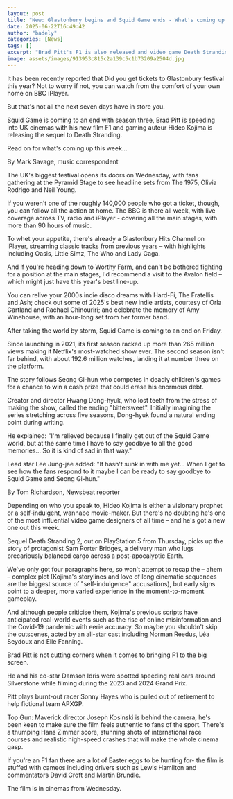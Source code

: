 ```yaml
---
layout: post
title: "New: Glastonbury begins and Squid Game ends - What's coming up this week"
date: 2025-06-22T16:49:42
author: "badely"
categories: [News]
tags: []
excerpt: "Brad Pitt's F1 is also released and video game Death Stranding 2 is out."
image: assets/images/913953c815c2a139c5c1b73209a2504d.jpg
---
```


It has been recently reported that Did you get tickets to Glastonbury festival this year? Not to worry if not, you can watch from the comfort of your own home on BBC iPlayer.

But that's not all the next seven days have in store you.

Squid Game is coming to an end with season three, Brad Pitt is speeding into UK cinemas with his new film F1 and gaming auteur Hideo Kojima is releasing the sequel to Death Stranding.

Read on for what's coming up this week...

By Mark Savage, music correspondent

The UK's biggest festival opens its doors on Wednesday, with fans gathering at the Pyramid Stage to see headline sets from The 1975, Olivia Rodrigo and Neil Young.

If you weren't one of the roughly 140,000 people who got a ticket, though, you can follow all the action at home. The BBC is there all week, with live coverage across TV, radio and iPlayer - covering all the main stages, with more than 90 hours of music.

To whet your appetite, there's already a Glastonbury Hits Channel on iPlayer, streaming classic tracks from previous years – with highlights including Oasis, Little Simz, The Who and Lady Gaga.

And if you're heading down to Worthy Farm, and can't be bothered fighting for a position at the main stages, I'd recommend a visit to the Avalon field – which might just have this year's best line-up.

You can relive your 2000s indie disco dreams with Hard-Fi, The Fratellis and Ash; check out some of 2025's best new indie artists, courtesy of Orla Gartland and Rachael Chinouriri; and celebrate the memory of Amy Winehouse, with an hour-long set from her former band.

After taking the world by storm, Squid Game is coming to an end on Friday.

Since launching in 2021, its first season racked up more than 265 million views making it Netflix's most-watched show ever. The second season isn't far behind, with about 192.6 million watches, landing it at number three on the platform.

The story follows Seong Gi-hun who competes in deadly children's games for a chance to win a cash prize that could erase his enormous debt.

Creator and director Hwang Dong-hyuk, who lost teeth from the stress of making the show, called the ending "bittersweet". Initially imagining the series stretching across five seasons, Dong-hyuk found a natural ending point during writing. 

He explained: "I'm relieved because I finally get out of the Squid Game world, but at the same time I have to say goodbye to all the good memories... So it is kind of sad in that way."

Lead star Lee Jung-jae added: "It hasn't sunk in with me yet... When I get to see how the fans respond to it maybe I can be ready to say goodbye to Squid Game and Seong Gi-hun."

By Tom Richardson, Newsbeat reporter

Depending on who you speak to, Hideo Kojima is either a visionary prophet or a self-indulgent, wannabe movie-maker. But there's no doubting he's one of the most influential video game designers of all time – and he's got a new one out this week.

Sequel Death Stranding 2, out on PlayStation 5 from Thursday, picks up the story of protagonist Sam Porter Bridges, a delivery man who lugs precariously balanced cargo across a post-apocalyptic Earth.

We've only got four paragraphs here, so won't attempt to recap the – ahem – complex plot (Kojima's storylines and love of long cinematic sequences are the biggest source of "self-indulgence" accusations), but early signs point to a deeper, more varied experience in the moment-to-moment gameplay.

And although people criticise them, Kojima's previous scripts have anticipated real-world events such as the rise of online misinformation and the Covid-19 pandemic with eerie accuracy. So maybe you shouldn't skip the cutscenes, acted by an all-star cast including Norman Reedus, Léa Seydoux and Elle Fanning.

Brad Pitt is not cutting corners when it comes to bringing F1 to the big screen.

He and his co-star Damson Idris were spotted speeding real cars around Silverstone while filming during the 2023 and 2024 Grand Prix. 

Pitt plays burnt-out racer Sonny Hayes who is pulled out of retirement to help fictional team APXGP.

Top Gun: Maverick director Joseph Kosinski is behind the camera, he's been keen to make sure the film feels authentic to fans of the sport. There's a thumping Hans Zimmer score, stunning shots of international race courses and realistic high-speed crashes that will make the whole cinema gasp.

If you're an F1 fan there are a lot of Easter eggs to be hunting for- the film is stuffed with cameos including drivers such as Lewis Hamilton and commentators David Croft and Martin Brundle.

The film is in cinemas from Wednesday.

